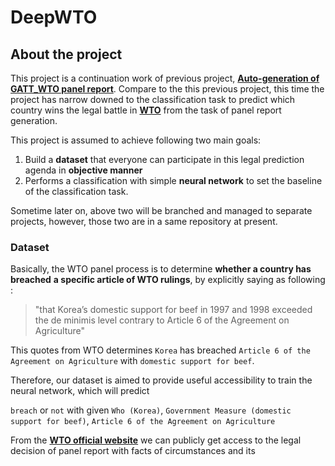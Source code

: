 # DeepWTO

## About the project 
This project is a continuation work of previous project, 
__[Auto-generation of GATT_WTO panel report](https://github.com/syyunn/GATT_WTO)__. 
Compare to the this previous project, this time the project has narrow downed to the classification task to predict 
which country wins the legal battle in __[WTO](https://en.wikipedia.org/wiki/World_Trade_Organization)__ 
from the task of panel report generation. 

This project is assumed to achieve following two main goals:
1. Build a __dataset__ that everyone can participate in this legal prediction agenda in __objective manner__
2. Performs a classification with simple __neural network__ to set the baseline of the classification task.

Sometime later on, above two will be branched and managed to separate projects, however, those two are in a same
 repository at present. 


### Dataset 
Basically, the WTO panel process is to determine __whether a country has breached__ __a specific article of WTO rulings__,
by explicitly saying as following : 


> "that Korea’s domestic support for beef in 1997 and 1998 exceeded the de minimis level contrary to Article 6 of the Agreement on Agriculture"


This quotes from WTO determines `Korea` has breached `Article 6 of the Agreement on Agriculture` with `domestic support for beef`. 

Therefore, our dataset is aimed to provide useful accessibility to train the neural network, which will predict 

`breach` or `not` with given `Who (Korea)`, `Government Measure (domestic support for beef)`, `Article 6 of the Agreement on Agriculture`  





 From the __[WTO official website]()__ we can publicly get access to the legal decision of panel report with facts of circumstances and its 